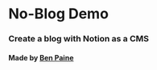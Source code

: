 # No-Blog Demo
### Create a blog with Notion as a CMS  

#### Made by [Ben Paine](https://twitter.com/bnpneio)
